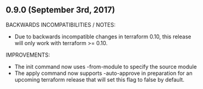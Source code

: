 ## 0.9.0 (September 3rd, 2017)

BACKWARDS INCOMPATIBILITIES / NOTES:

* Due to backwards incompatible changes in terraform 0.10, this release will
  only work with terraform >= 0.10.

IMPROVEMENTS:

* The init command now uses -from-module to specify the source module
* The apply command now supports -auto-approve in preparation for an upcoming
  terraform release that will set this flag to false by default.
